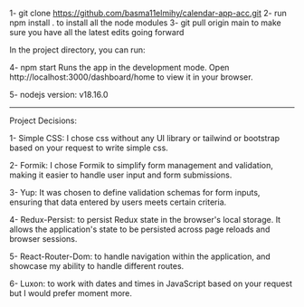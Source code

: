 1- git clone https://github.com/basma11elmihy/calendar-app-acc.git
2- run npm install . to install all the node modules
3- git pull origin main to make sure you have all the latest edits going forward

In the project directory, you can run:

4- npm start
Runs the app in the development mode.
Open http://localhost:3000/dashboard/home to view it in your browser.

5- nodejs version: v18.16.0

-----------------------------------------------------------------------------------------------------------------------------------------

Project Decisions:

1- Simple CSS: I chose css without any UI library or tailwind or bootstrap based on your request to write simple css.

2- Formik: I chose Formik to simplify form management and validation, making it easier to handle user input and form submissions.

3- Yup: It was chosen to define validation schemas for form inputs, ensuring that data entered by users meets certain criteria.

4- Redux-Persist: to persist Redux state in the browser's local storage. It allows the application's state to be persisted across page reloads and browser sessions.

5- React-Router-Dom: to handle navigation within the application, and showcase my ability to handle different routes.

6- Luxon: to work with dates and times in JavaScript based on your request but I would prefer moment more.

